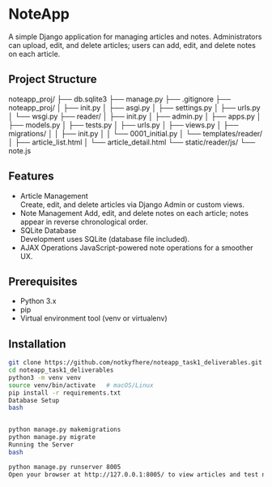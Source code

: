 # NoteApp

A simple Django application for managing articles and notes. Administrators can upload, edit, and delete articles; users can add, edit, and delete notes on each article.

## Project Structure

noteapp_proj/
├── db.sqlite3
├── manage.py
├── .gitignore
├── noteapp_proj/
│ ├── init.py
│ ├── asgi.py
│ ├── settings.py
│ ├── urls.py
│ └── wsgi.py
├── reader/
│ ├── init.py
│ ├── admin.py
│ ├── apps.py
│ ├── models.py
│ ├── tests.py
│ ├── urls.py
│ ├── views.py
│ ├── migrations/
│ │ ├── init.py
│ │ └── 0001_initial.py
│ └── templates/reader/
│ ├── article_list.html
│ └── article_detail.html
└── static/reader/js/
└── note.js



## Features

- Article Management  
  Create, edit, and delete articles via Django Admin or custom views.  
- Note Management 
  Add, edit, and delete notes on each article; notes appear in reverse chronological order.  
- SQLite Database  
  Development uses SQLite (database file included).  
- AJAX Operations
  JavaScript-powered note operations for a smoother UX.

## Prerequisites

- Python 3.x  
- pip  
- Virtual environment tool (venv or virtualenv)

## Installation

```bash
git clone https://github.com/notkyfhere/noteapp_task1_deliverables.git
cd noteapp_task1_deliverables
python3 -m venv venv
source venv/bin/activate   # macOS/Linux
pip install -r requirements.txt
Database Setup
bash


python manage.py makemigrations
python manage.py migrate
Running the Server
bash

python manage.py runserver 8005
Open your browser at http://127.0.0.1:8005/ to view articles and test notes.

